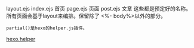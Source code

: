 layout.ejs
	index.ejs 首页
	page.ejs  页面
	post.ejs  文章
	这些都是预定好的名称。
	所有页面会基于layout来编排。保留除了 <%- body%>以外的部分。
	
	
	partial()是hexo的helper.js插件。
[hexo.helper](https://hexo.io/docs/helpers)	